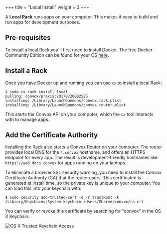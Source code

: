 +++
title = "Local Install"
weight = 2
+++

A **Local Rack** runs apps on your computer. This makes it easy to build and run apps for development purposes.

## Pre-requisites

To install a local Rack you'll first need to install Docker. The free Docker Community Edition can be found for your OS [here](https://www.docker.com/community-edition).

## Install a Rack

Once you have Docker up and running you can use `cx` to install a local Rack:

    $ sudo cx rack install local
    pulling: convox/praxis:20170720082526
    installing: /Library/LaunchDaemons/convox.rack.plist
    installing: /Library/LaunchDaemons/convox.router.plist

This starts the Convox API on your computer, which the `cx` tool interacts with to manage apps.

## Add the Certificate Authority

Installing the Rack also starts a Convox Router on your computer. The router provides local DNS for the `*.convox` hostname, and offers an HTTPS endpoint for every app. The result is development-friendly hostnames like `https://web.docs.convox` for apps running on your laptops.

To eliminate a browser SSL security warning, you need to install the Convox Certificate Authority (CA) that the router users. This certificated is generated at install time, so the private key is unique to your computer. You can load this into your keychain with:

    $ sudo security add-trusted-cert -d -r trustRoot -k /Library/Keychains/System.keychain /Users/Shared/convox/ca.crt

You can verify or revoke this certificate by searching for "convox" in the OS X Keychain.

![OS X Trusted Keychain Access](/images/keychain.png "OS X Trusted Keychain Access")
